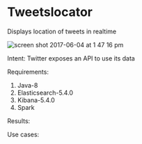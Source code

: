 # Tweetslocator
Displays location of tweets in realtime

![screen shot 2017-06-04 at 1 47 16 pm](https://cloud.githubusercontent.com/assets/27103067/26765061/75a9d1d0-4939-11e7-91e7-9f713c41c841.png)

Intent:
Twitter exposes an API to use its data

Requirements:
1. Java-8
2. Elasticsearch-5.4.0
3. Kibana-5.4.0
4. Spark

Results:

Use cases:
